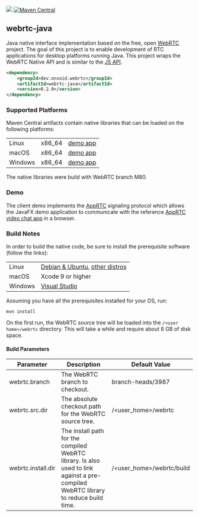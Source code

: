 [![](https://github.com/devopvoid/webrtc-java/workflows/Maven%20CI/badge.svg)](https://github.com/devopvoid/webrtc-java/actions)
[![Maven Central](https://img.shields.io/maven-central/v/dev.onvoid.webrtc/webrtc-java.svg?label=Maven%20Central)](https://search.maven.org/search?q=g:%22dev.onvoid.webrtc%22%20AND%20a:%22webrtc-java%22)

## webrtc-java

Java native interface implementation based on the free, open [WebRTC](https://webrtc.org) project. The goal of this project is to enable development of RTC applications for desktop platforms running Java. This project wraps the WebRTC Native API and is similar to the [JS API](https://w3c.github.io/webrtc-pc).

```xml
<dependency>
    <groupId>dev.onvoid.webrtc</groupId>
    <artifactId>webrtc-java</artifactId>
    <version>0.2.0</version>
</dependency>
```

### Supported Platforms
Maven Central artifacts contain native libraries that can be loaded on the following platforms:

<table>
  <tr>
    <td>Linux</td>
    <td>x86_64</td>
    <td><a href="https://github.com/devopvoid/webrtc-java/releases/download/v0.2.0/webrtc-javafx-demo-0.2.0-linux-x86_64.jar">demo app</a></td>
  </tr>
  <tr>
    <td>macOS</td>
    <td>x86_64</td>
    <td><a href="https://github.com/devopvoid/webrtc-java/releases/download/v0.2.0/webrtc-javafx-demo-0.2.0-macos-x86_64.jar">demo app</a></td>
  </tr>
  <tr>
    <td>Windows</td>
    <td>x86_64</td>
    <td><a href="https://github.com/devopvoid/webrtc-java/releases/download/v0.2.0/webrtc-javafx-demo-0.2.0-windows-x86_64.jar">demo app</a></td>
  </tr>
</table>

The native libraries were build with WebRTC branch M80.

### Demo

The client demo implements the [AppRTC](https://github.com/webrtc/apprtc) signaling protocol which allows the JavaFX demo application to communicate with the reference [AppRTC video chat app](https://appr.tc) in a browser.

### Build Notes

In order to build the native code, be sure to install the prerequisite software (follow the links):

<table>
  <tr>
    <td>Linux</td>
    <td><a href="https://webrtc.googlesource.com/src/+/refs/heads/master/docs/native-code/development/prerequisite-sw/index.md#linux-ubuntu_debian">Debian & Ubuntu</a>, <a href="https://chromium.googlesource.com/chromium/src/+/master/docs/linux/build_instructions.md#notes">other distros</a></td>
  </tr>
  <tr>
    <td>macOS</td>
    <td>Xcode 9 or higher</td>
  </tr>
  <tr>
    <td>Windows</td>
    <td><a href="https://chromium.googlesource.com/chromium/src/+/master/docs/windows_build_instructions.md#visual-studio">Visual Studio</a></td>
  </tr>
</table>

Assuming you have all the prerequisites installed for your OS, run:

```
mvn install
```

On the first run, the WebRTC source tree will be loaded into the `/<user home>/webrtc` directory. This will take a while and require about 8 GB of disk space.

#### Build Parameters

| Parameter          | Description                                            | Default Value               |
| ------------------ | ------------------------------------------------------ | --------------------------- |
| webrtc.branch      | The WebRTC branch to checkout.                         | branch-heads/3987           |
| webrtc.src.dir     | The absolute checkout path for the WebRTC source tree. | /\<user_home\>/webrtc       |
| webrtc.install.dir | The install path for the compiled WebRTC library. Is also used to link against a pre-compiled WebRTC library to reduce build time. | /\<user_home\>/webrtc/build |
